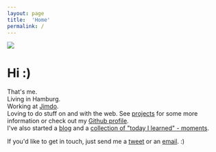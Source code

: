 ```yaml
---
layout: page
title:  'Home'
permalink: /
---
```




![](https://image.jimcdn.com/app/cms/image/transf/dimension=353x10000:format=jpg/path/se42d1516dcb4082b/image/i82099e71ca6855b7/version/1472761417/image.jpg)
# Hi :)
That's me.  
Living in Hamburg.  
Working at [Jimdo](http://jimdo.com).  
Loving to do stuff on and with the web. See [projects](/projects/) for some more information or check out my [Github profile](https://github.com/robin-drexler/ "https://github.com/robin-drexler/").  
I've also started a [blog](/blog/ "Blog") and a [collection of "today I learned" - moments](http://robin-drexler.github.io/til/ "http://robin-drexler.github.io/til/").  

If you'd like to get in touch, just send me a [tweet](https://twitter.com/RobinDrexler "https://twitter.com/RobinDrexler") or an [email](mailto:drexler.robin+frompage@gmail.com "drexler.robin+frompage@gmail.com"). :)